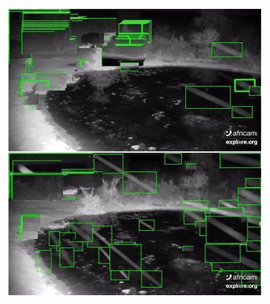 ![20200726-232018-235023](in/20200726/20200726-232018-235023_0_.jpg)
![20200726-235028-000003](in/20200726/20200726-235028-000003_0_.jpg)
